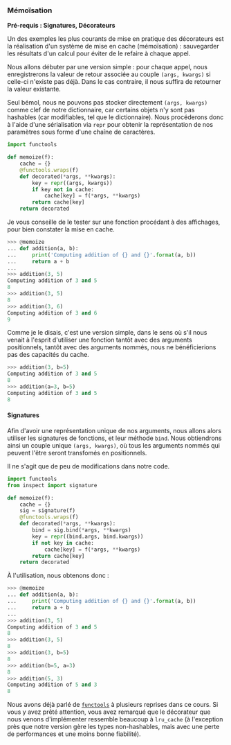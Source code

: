 ### Mémoïsation

**Pré-requis : Signatures, Décorateurs**

Un des exemples les plus courants de mise en pratique des décorateurs est la réalisation d'un système de mise en cache (mémoïsation) : sauvegarder les résultats d'un calcul pour éviter de le refaire à chaque appel.

Nous allons débuter par une version simple : pour chaque appel, nous enregistrerons la valeur de retour associée au couple `(args, kwargs)` si celle-ci n'existe pas déjà. Dans le cas contraire, il nous suffira de retourner la valeur existante.

Seul bémol, nous ne pouvons pas stocker directement `(args, kwargs)` comme clef de notre dictionnaire, car certains objets n'y sont pas hashables (car modifiables, tel que le dictionnaire).
Nous procéderons donc à l'aide d'une sérialisation via `repr` pour obtenir la représentation de nos paramètres sous forme d'une chaîne de caractères.

```python
import functools

def memoize(f):
    cache = {}
    @functools.wraps(f)
    def decorated(*args, **kwargs):
        key = repr((args, kwargs))
        if key not in cache:
            cache[key] = f(*args, **kwargs)
        return cache[key]
    return decorated
```

Je vous conseille de le tester sur une fonction procédant à des affichages, pour bien constater la mise en cache.

```python
>>> @memoize
... def addition(a, b):
...     print('Computing addition of {} and {}'.format(a, b))
...     return a + b
...
>>> addition(3, 5)
Computing addition of 3 and 5
8
>>> addition(3, 5)
8
>>> addition(3, 6)
Computing addition of 3 and 6
9
```

Comme je le disais, c'est une version simple, dans le sens où s'il nous venait à l'esprit d'utiliser une fonction tantôt avec des arguments positionnels, tantôt avec des arguments nommés, nous ne bénéficierions pas des capacités du cache.

```python
>>> addition(3, b=5)
Computing addition of 3 and 5
8
>>> addition(a=3, b=5)
Computing addition of 3 and 5
8
```

#### Signatures

Afin d'avoir une représentation unique de nos arguments, nous allons alors utiliser les signatures de fonctions, et leur méthode `bind`.
Nous obtiendrons ainsi un couple unique `(args, kwargs)`, où tous les arguments nommés qui peuvent l'être seront transfomés en positionnels.

Il ne s'agit que de peu de modifications dans notre code.

```python
import functools
from inspect import signature

def memoize(f):
    cache = {}
    sig = signature(f)
    @functools.wraps(f)
    def decorated(*args, **kwargs):
        bind = sig.bind(*args, **kwargs)
        key = repr((bind.args, bind.kwargs))
        if not key in cache:
            cache[key] = f(*args, **kwargs)
        return cache[key]
    return decorated
```

À l'utilisation, nous obtenons donc :

```python
>>> @memoize
... def addition(a, b):
...     print('Computing addition of {} and {}'.format(a, b))
...     return a + b
...
>>> addition(3, 5)
Computing addition of 3 and 5
8
>>> addition(3, 5)
8
>>> addition(3, b=5)
8
>>> addition(b=5, a=3)
8
>>> addition(5, 3)
Computing addition of 5 and 3
8
```

Nous avons déjà parlé de [`functools`](https://docs.python.org/3/library/functools.html) à plusieurs reprises dans ce cours.
Si vous y avez prêté attention, vous avez remarqué que le décorateur que nous venons d'implémenter ressemble beaucoup à `lru_cache` (à l'exception près que notre version gère les types non-hashables, mais avec une perte de performances et une moins bonne fiabilité).

